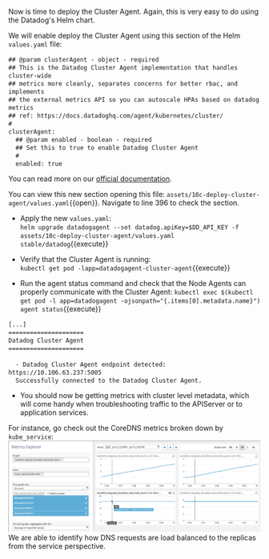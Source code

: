 Now is time to deploy the Cluster Agent. Again, this is very easy to do using the Datadog's Helm chart.

We will enable deploy the Cluster Agent using this section of the Helm `values.yaml` file:

```
## @param clusterAgent - object - required
## This is the Datadog Cluster Agent implementation that handles cluster-wide
## metrics more cleanly, separates concerns for better rbac, and implements
## the external metrics API so you can autoscale HPAs based on datadog metrics
## ref: https://docs.datadoghq.com/agent/kubernetes/cluster/
#
clusterAgent:
  ## @param enabled - boolean - required
  ## Set this to true to enable Datadog Cluster Agent
  #
  enabled: true
```

You can read more on our [official documentation](https://docs.datadoghq.com/agent/kubernetes/log/?tab=helm).

You can view this new section opening this file: `assets/10c-deploy-cluster-agent/values.yaml`{{open}}. Navigate to line 396 to check the section.

* Apply the new `values.yaml`: <br/>
`helm upgrade datadogagent --set datadog.apiKey=$DD_API_KEY -f assets/10c-deploy-cluster-agent/values.yaml stable/datadog`{{execute}}

* Verify that the Cluster Agent is running: <br/>
`kubectl get pod -lapp=datadogagent-cluster-agent`{{execute}}

* Run the agent status command and check that the Node Agents can properly communicate with the Cluster Agent: `kubectl exec $(kubectl get pod -l app=datadogagent -ojsonpath="{.items[0].metadata.name}") agent status`{{execute}}

```
[...] 
=====================
Datadog Cluster Agent
=====================

  - Datadog Cluster Agent endpoint detected: https://10.106.63.237:5005
  Successfully connected to the Datadog Cluster Agent.
 ```

* You should now be getting metrics with cluster level metadata, which will come handy when troubleshooting traffic to the APIServer or to application services.

For instance, go check out the CoreDNS metrics broken down by `kube_service`:
![CoreDNS Requests](assets/coredns.png)
We are able to identify how DNS requests are load balanced to the replicas from the service perspective.
